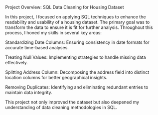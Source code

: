 Project Overview: SQL Data Cleaning for Housing Dataset

In this project, I focused on applying SQL techniques to enhance the readability and usability of a housing dataset. The primary goal was to transform the data to ensure it is fit for further analysis. Throughout this process, I honed my skills in several key areas:

Standardizing Date Columns: Ensuring consistency in date formats for accurate time-based analyses.

Treating Null Values: Implementing strategies to handle missing data effectively.

Splitting Address Column: Decomposing the address field into distinct location columns for better geographical insights.

Removing Duplicates: Identifying and eliminating redundant entries to maintain data integrity.

This project not only improved the dataset but also deepened my understanding of data cleaning methodologies in SQL.


